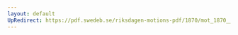 ```yaml
---
layout: default
UpRedirect: https://pdf.swedeb.se/riksdagen-motions-pdf/1870/mot_1870__ak__00101/mot_1870__ak__00101_002.pdf
---
```

